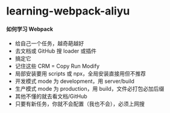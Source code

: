 # learning-webpack-aliyu

#### 如何学习 Webpack
- 给自己一个任务，越奇葩越好
- 去文档或 GitHub 搜 loader 或插件
- 搞定它
- 记住这些 CRM = Copy Run Modify
- 局部安装要用 scripts 或 npx，全局安装直接用但不推荐
- 开发模式 mode 为 development，用 server/build
- 生产模式 mode 为 production，用 build，文件必打包必加后缀
- 其他不懂的就去看文档/GitHub
- 只要有新任务，你就不会配置（我也不会），必须上网搜

